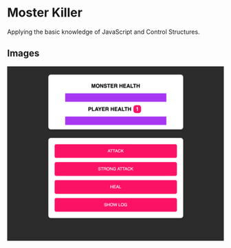 # Moster Killer

Applying the basic knowledge of JavaScript and Control Structures.

## Images

![MockUp](https://github.com/DiogoCastroSilva/javascript/blob/master/project01-MosterKiller/assets/images/moster-killer.png)
